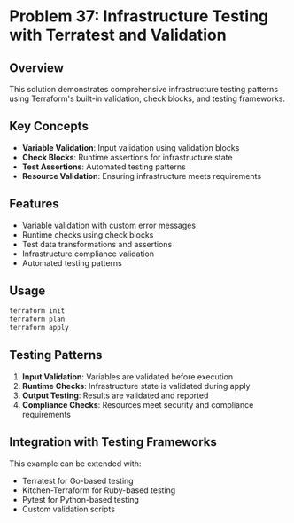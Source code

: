 # Problem 37: Infrastructure Testing with Terratest and Validation

## Overview

This solution demonstrates comprehensive infrastructure testing patterns using Terraform's built-in validation, check blocks, and testing frameworks.

## Key Concepts

- **Variable Validation**: Input validation using validation blocks
- **Check Blocks**: Runtime assertions for infrastructure state
- **Test Assertions**: Automated testing patterns
- **Resource Validation**: Ensuring infrastructure meets requirements

## Features

- Variable validation with custom error messages
- Runtime checks using check blocks
- Test data transformations and assertions
- Infrastructure compliance validation
- Automated testing patterns

## Usage

```bash
terraform init
terraform plan
terraform apply
```

## Testing Patterns

1. **Input Validation**: Variables are validated before execution
2. **Runtime Checks**: Infrastructure state is validated during apply
3. **Output Testing**: Results are validated and reported
4. **Compliance Checks**: Resources meet security and compliance requirements

## Integration with Testing Frameworks

This example can be extended with:
- Terratest for Go-based testing
- Kitchen-Terraform for Ruby-based testing
- Pytest for Python-based testing
- Custom validation scripts
